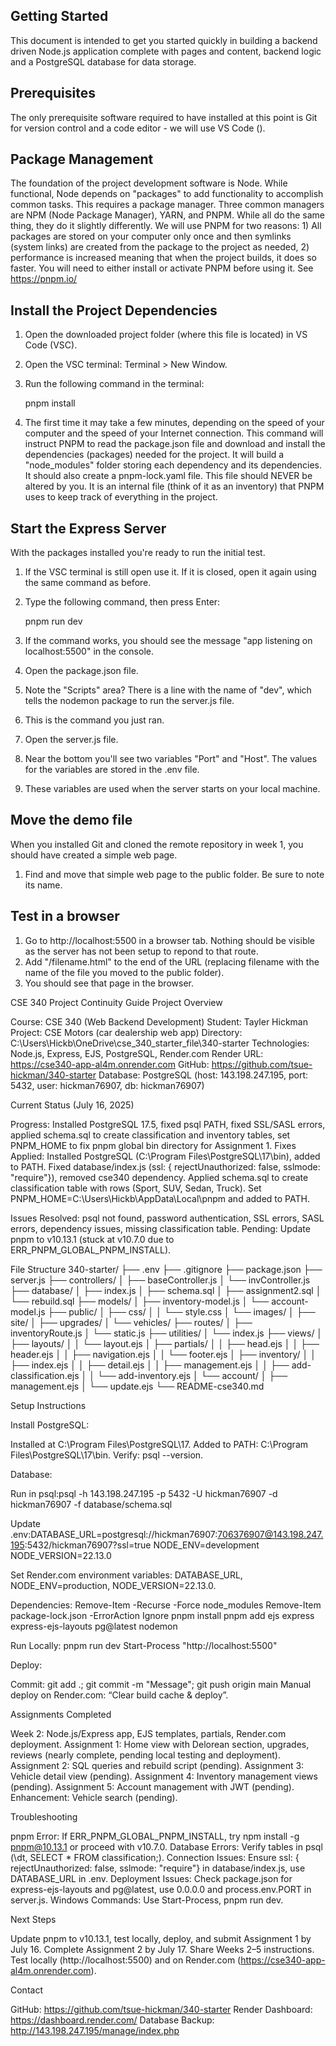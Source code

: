 ## Getting Started

This document is intended to get you started quickly in building a backend driven Node.js application complete with pages and content, backend logic and a PostgreSQL database for data storage.

## Prerequisites

The only prerequisite software required to have installed at this point is Git for version control and a code editor - we will use VS Code ().

## Package Management

The foundation of the project development software is Node. While functional, Node depends on "packages" to add functionality to accomplish common tasks. This requires a package manager. Three common managers are NPM (Node Package Manager), YARN, and PNPM. While all do the same thing, they do it slightly differently. We will use PNPM for two reasons: 1) All packages are stored on your computer only once and then symlinks (system links) are created from the package to the project as needed, 2) performance is increased meaning that when the project builds, it does so faster.
You will need to either install or activate PNPM before using it. See https://pnpm.io/

## Install the Project Dependencies

1. Open the downloaded project folder (where this file is located) in VS Code (VSC).
2. Open the VSC terminal: Terminal > New Window.
3. Run the following command in the terminal:

   pnpm install

4. The first time it may take a few minutes, depending on the speed of your computer and the speed of your Internet connection. This command will instruct PNPM to read the package.json file and download and install the dependencies (packages) needed for the project. It will build a "node_modules" folder storing each dependency and its dependencies. It should also create a pnpm-lock.yaml file. This file should NEVER be altered by you. It is an internal file (think of it as an inventory) that PNPM uses to keep track of everything in the project.

## Start the Express Server

With the packages installed you're ready to run the initial test.

1. If the VSC terminal is still open use it. If it is closed, open it again using the same command as before.
2. Type the following command, then press Enter:

   pnpm run dev

3. If the command works, you should see the message "app listening on localhost:5500" in the console.
4. Open the package.json file.
5. Note the "Scripts" area? There is a line with the name of "dev", which tells the nodemon package to run the server.js file.
6. This is the command you just ran.
7. Open the server.js file.
8. Near the bottom you'll see two variables "Port" and "Host". The values for the variables are stored in the .env file.
9. These variables are used when the server starts on your local machine.

## Move the demo file

When you installed Git and cloned the remote repository in week 1, you should have created a simple web page.

1. Find and move that simple web page to the public folder. Be sure to note its name.

## Test in a browser

1. Go to http://localhost:5500 in a browser tab. Nothing should be visible as the server has not been setup to repond to that route.
2. Add "/filename.html" to the end of the URL (replacing filename with the name of the file you moved to the public folder).
3. You should see that page in the browser.

CSE 340 Project Continuity Guide
Project Overview

Course: CSE 340 (Web Backend Development)
Student: Tayler Hickman
Project: CSE Motors (car dealership web app)
Directory: C:\Users\Hickb\OneDrive\cse_340_starter_file\340-starter
Technologies: Node.js, Express, EJS, PostgreSQL, Render.com
Render URL: https://cse340-app-al4m.onrender.com
GitHub: https://github.com/tsue-hickman/340-starter
Database: PostgreSQL (host: 143.198.247.195, port: 5432, user: hickman76907, db: hickman76907)

Current Status (July 16, 2025)

Progress: Installed PostgreSQL 17.5, fixed psql PATH, fixed SSL/SASL errors, applied schema.sql to create classification and inventory tables, set PNPM_HOME to fix pnpm global bin directory for Assignment 1.
Fixes Applied:
Installed PostgreSQL (C:\Program Files\PostgreSQL\17\bin), added to PATH.
Fixed database/index.js (ssl: { rejectUnauthorized: false, sslmode: "require"}), removed cse340 dependency.
Applied schema.sql to create classification table with rows (Sport, SUV, Sedan, Truck).
Set PNPM_HOME=C:\Users\Hickb\AppData\Local\pnpm and added to PATH.

Issues Resolved: psql not found, password authentication, SSL errors, SASL errors, dependency issues, missing classification table.
Pending: Update pnpm to v10.13.1 (stuck at v10.7.0 due to ERR_PNPM_GLOBAL_PNPM_INSTALL).

File Structure
340-starter/
├── .env
├── .gitignore
├── package.json
├── server.js
├── controllers/
│ ├── baseController.js
│ └── invController.js
├── database/
│ ├── index.js
│ ├── schema.sql
│ ├── assignment2.sql
│ └── rebuild.sql
├── models/
│ ├── inventory-model.js
│ └── account-model.js
├── public/
│ ├── css/
│ │ └── style.css
│ └── images/
│ ├── site/
│ ├── upgrades/
│ └── vehicles/
├── routes/
│ ├── inventoryRoute.js
│ └── static.js
├── utilities/
│ └── index.js
├── views/
│ ├── layouts/
│ │ └── layout.ejs
│ ├── partials/
│ │ ├── head.ejs
│ │ ├── header.ejs
│ │ ├── navigation.ejs
│ │ └── footer.ejs
│ ├── inventory/
│ │ ├── index.ejs
│ │ ├── detail.ejs
│ │ ├── management.ejs
│ │ ├── add-classification.ejs
│ │ └── add-inventory.ejs
│ └── account/
│ ├── management.ejs
│ └── update.ejs
└── README-cse340.md

Setup Instructions

Install PostgreSQL:

Installed at C:\Program Files\PostgreSQL\17.
Added to PATH: C:\Program Files\PostgreSQL\17\bin.
Verify: psql --version.

Database:

Run in psql:psql -h 143.198.247.195 -p 5432 -U hickman76907 -d hickman76907 -f database/schema.sql

Update .env:DATABASE_URL=postgresql://hickman76907:706376907@143.198.247.195:5432/hickman76907?ssl=true
NODE_ENV=development
NODE_VERSION=22.13.0

Set Render.com environment variables: DATABASE_URL, NODE_ENV=production, NODE_VERSION=22.13.0.

Dependencies:
Remove-Item -Recurse -Force node_modules
Remove-Item package-lock.json -ErrorAction Ignore
pnpm install
pnpm add ejs express express-ejs-layouts pg@latest nodemon

Run Locally:
pnpm run dev
Start-Process "http://localhost:5500"

Deploy:

Commit: git add .; git commit -m "Message"; git push origin main
Manual deploy on Render.com: “Clear build cache & deploy”.

Assignments Completed

Week 2: Node.js/Express app, EJS templates, partials, Render.com deployment.
Assignment 1: Home view with Delorean section, upgrades, reviews (nearly complete, pending local testing and deployment).
Assignment 2: SQL queries and rebuild script (pending).
Assignment 3: Vehicle detail view (pending).
Assignment 4: Inventory management views (pending).
Assignment 5: Account management with JWT (pending).
Enhancement: Vehicle search (pending).

Troubleshooting

pnpm Error: If ERR_PNPM_GLOBAL_PNPM_INSTALL, try npm install -g pnpm@10.13.1 or proceed with v10.7.0.
Database Errors: Verify tables in psql (\dt, SELECT \* FROM classification;).
Connection Issues: Ensure ssl: { rejectUnauthorized: false, sslmode: "require"} in database/index.js, use DATABASE_URL in .env.
Deployment Issues: Check package.json for express-ejs-layouts and pg@latest, use 0.0.0.0 and process.env.PORT in server.js.
Windows Commands: Use Start-Process, pnpm run dev.

Next Steps

Update pnpm to v10.13.1, test locally, deploy, and submit Assignment 1 by July 16.
Complete Assignment 2 by July 17.
Share Weeks 2–5 instructions.
Test locally (http://localhost:5500) and on Render.com (https://cse340-app-al4m.onrender.com).

Contact

GitHub: https://github.com/tsue-hickman/340-starter
Render Dashboard: https://dashboard.render.com/
Database Backup: http://143.198.247.195/manage/index.php
